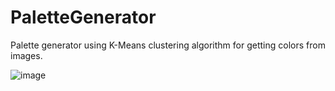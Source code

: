 # PaletteGenerator

Palette generator using K-Means clustering algorithm for getting colors from images.

![image](https://user-images.githubusercontent.com/2297442/211269161-c43249fa-bc22-470f-b9ce-900f5fdf54e7.png)
